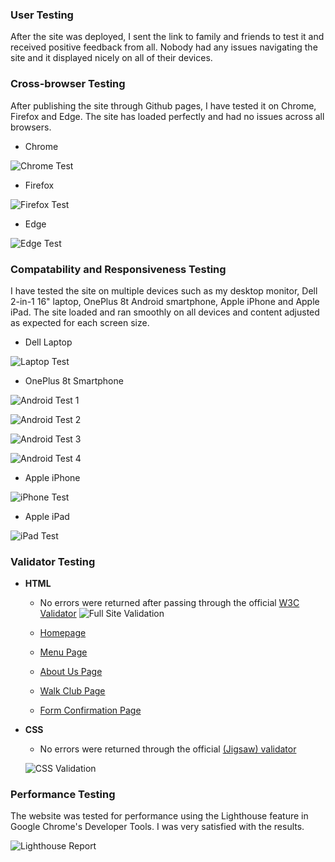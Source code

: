 ### User Testing
After the site was deployed, I sent the link to family and friends to test it and received positive feedback from all. Nobody had any issues navigating the site and it displayed nicely on all of their devices.

### Cross-browser Testing
After publishing the site through Github pages, I have tested it on Chrome, Firefox and Edge. The site has loaded perfectly and had no issues across all browsers.

- Chrome

![Chrome Test](https://github.com/adamgilroy22/happy-dog-cafe/blob/main/documentation/testing/chrome.png)

- Firefox

![Firefox Test](https://github.com/adamgilroy22/happy-dog-cafe/blob/main/documentation/testing/firefox.png)

- Edge

![Edge Test](https://github.com/adamgilroy22/happy-dog-cafe/blob/main/documentation/testing/edge.png)

### Compatability and Responsiveness Testing
I have tested the site on multiple devices such as my desktop monitor, Dell 2-in-1 16" laptop, OnePlus 8t Android smartphone, Apple iPhone and Apple iPad. The site loaded and ran smoothly on all devices and content adjusted as expected for each screen size.

- Dell Laptop

![Laptop Test](https://github.com/adamgilroy22/happy-dog-cafe/blob/main/documentation/testing/laptop-test.png)

- OnePlus 8t Smartphone

![Android Test 1](https://github.com/adamgilroy22/happy-dog-cafe/blob/main/documentation/testing/android-test-1.jpg)

![Android Test 2](https://github.com/adamgilroy22/happy-dog-cafe/blob/main/documentation/testing/android-test-2.jpg)

![Android Test 3](https://github.com/adamgilroy22/happy-dog-cafe/blob/main/documentation/testing/android-test-3.jpg)

![Android Test 4](https://github.com/adamgilroy22/happy-dog-cafe/blob/main/documentation/testing/android-test-4.jpg)

- Apple iPhone

![iPhone Test](https://github.com/adamgilroy22/happy-dog-cafe/blob/main/documentation/testing/iphone-test.jpg)

- Apple iPad

![iPad Test](https://github.com/adamgilroy22/happy-dog-cafe/blob/main/documentation/testing/ipad-test.png)

### Validator Testing 

- __HTML__
    - No errors were returned after passing through the official [W3C Validator](https://validator.w3.org/nu/?doc=https%3A%2F%2Fadamgilroy22.github.io%2Fhappy-dog-cafe%2F)
    ![Full Site Validation](https://github.com/adamgilroy22/happy-dog-cafe/blob/main/documentation/testing/site-validation.png)

    - [Homepage](https://validator.w3.org/nu/?doc=https://adamgilroy22.github.io/happy-dog-cafe/index.html)

    - [Menu Page](https://validator.w3.org/nu/?doc=https://adamgilroy22.github.io/happy-dog-cafe/menu.html)

    - [About Us Page](https://validator.w3.org/nu/?doc=https://adamgilroy22.github.io/happy-dog-cafe/about-us.html)

    - [Walk Club Page](https://validator.w3.org/nu/?doc=https://adamgilroy22.github.io/happy-dog-cafe/walk-club.html)

    - [Form Confirmation Page](https://validator.w3.org/nu/?doc=https://adamgilroy22.github.io/happy-dog-cafe/walk-club.html)

- __CSS__
    - No errors were returned through the official [(Jigsaw) validator](https://validator.w3.org/nu/?doc=https%3A%2F%2Fadamgilroy22.github.io%2Fhappy-dog-cafe)
    
    ![CSS Validation](https://github.com/adamgilroy22/happy-dog-cafe/blob/main/documentation/testing/css-validation.png)

### Performance Testing

The website was tested for performance using the Lighthouse feature in Google Chrome's Developer Tools. I was very satisfied with the results.

![Lighthouse Report](https://github.com/adamgilroy22/happy-dog-cafe/blob/c8687c647ade05b497a1563a77357e69c2d33322/assets/images/readme-images/lighthouse-report.png)